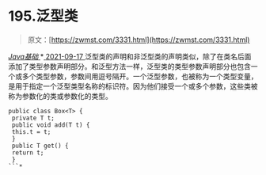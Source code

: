 <!--yml
category: 未分类
date: 0001-01-01 00:00:00
--->

# 195.泛型类

> 原文：[https://zwmst.com/3331.html](https://zwmst.com/3331.html)

   [ *Java基础* ](https://zwmst.com/java%e5%9f%ba%e7%a1%80)*[ <time datetime="2021-09-18T01:47:57+08:00"> 2021-09-17 </time> ](https://zwmst.com/3331.html)  泛型类的声明和非泛型类的声明类似，除了在类名后面添加了类型参数声明部分。和泛型方法一样，泛型类的类型参数声明部分也包含一个或多个类型参数，参数间用逗号隔开。一个泛型参数，也被称为一个类型变量，是用于指定一个泛型类型名称的标识符。因为他们接受一个或多个参数，这些类被称为参数化的类或参数化的类型。

```
public class Box<T> {
 private T t;
 public void add(T t) {
 this.t = t;
 }
 public T get() {
 return t;
 }
```*